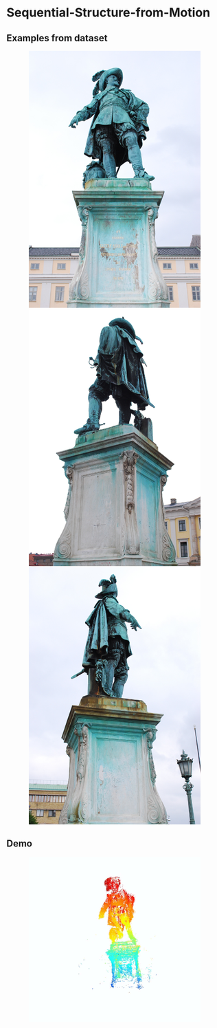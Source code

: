 # Sequential-Structure-from-Motion

## Examples from dataset

<p align="center">
  <img src="Demo/DSC_0351.JPG" width="400"/> <img src="Demo/DSC_0369.JPG" width="400"/> <img src="Demo/DSC_0391.JPG" width="400"/>
</p>

## Demo

<p align="center">
  <img src="Demo/reconstruction.gif" width="400"/>
</p>
